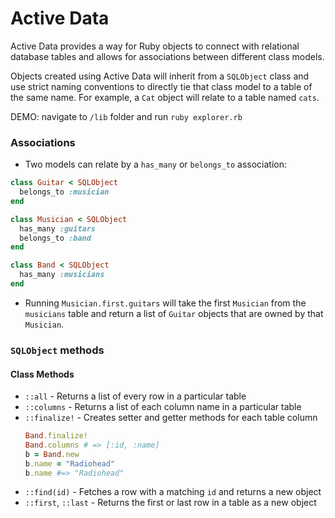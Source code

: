 # Active Data

Active Data provides a way for Ruby objects to connect with relational database
tables and allows for associations between different class models.

Objects created using Active Data will inherit from a `SQLObject` class and use
strict naming conventions to directly tie that class model to a table of the
same name. For example, a `Cat` object will relate to a table named `cats`.

DEMO: navigate to `/lib` folder and run `ruby explorer.rb`

### Associations
  * Two models can relate by a `has_many` or `belongs_to` association:
  ```ruby
  class Guitar < SQLObject
    belongs_to :musician
  end

  class Musician < SQLObject
    has_many :guitars
    belongs_to :band
  end

  class Band < SQLObject
    has_many :musicians
  end
  ```

  * Running `Musician.first.guitars` will take the first `Musician` from the `musicians`
    table and return a list of `Guitar` objects that are owned by that `Musician`.

### `SQLObject` methods

#### Class Methods
  * `::all` - Returns a list of every row in a particular table
  * `::columns` - Returns a list of each column name in a particular table
  * `::finalize!` - Creates setter and getter methods for each table column
    ```ruby
    Band.finalize!
    Band.columns # => [:id, :name]
    b = Band.new
    b.name = "Radiohead"
    b.name #=> "Radiohead"
    ```
  * `::find(id)` - Fetches a row with a matching `id` and returns a new object
  * `::first`, `::last` - Returns the first or last row in a table as a new object

